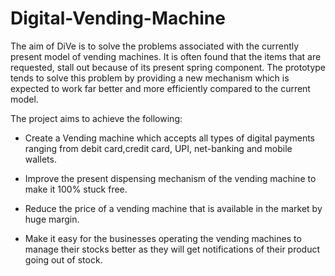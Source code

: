 # Digital-Vending-Machine

The aim of DiVe is to solve the problems associated with the currently present model of vending machines. It is often found that the items that are requested, stall out because of its present spring component.
The prototype tends to solve this problem by providing a new mechanism which is expected to work far better and more efficiently compared to the current model.

The project aims to achieve the following:

- Create a Vending machine which accepts all types of digital payments ranging from debit card,credit card, UPI, net-banking and mobile wallets.

- Improve the present dispensing mechanism of the vending machine to make it 100% stuck free.

- Reduce the price of a vending machine that is available in the market by huge margin.

- Make it easy for the businesses operating the vending machines to manage their stocks better as they will get notifications of their product going out of stock.
